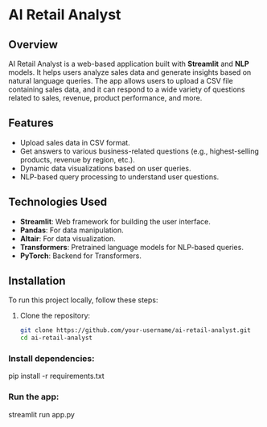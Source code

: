 # AI Retail Analyst

## Overview
AI Retail Analyst is a web-based application built with **Streamlit** and **NLP** models. It helps users analyze sales data and generate insights based on natural language queries. The app allows users to upload a CSV file containing sales data, and it can respond to a wide variety of questions related to sales, revenue, product performance, and more.

## Features
- Upload sales data in CSV format.
- Get answers to various business-related questions (e.g., highest-selling products, revenue by region, etc.).
- Dynamic data visualizations based on user queries.
- NLP-based query processing to understand user questions.

## Technologies Used
- **Streamlit**: Web framework for building the user interface.
- **Pandas**: For data manipulation.
- **Altair**: For data visualization.
- **Transformers**: Pretrained language models for NLP-based queries.
- **PyTorch**: Backend for Transformers.

## Installation
To run this project locally, follow these steps:

1. Clone the repository:
   ```bash
   git clone https://github.com/your-username/ai-retail-analyst.git
   cd ai-retail-analyst


### Install dependencies:
pip install -r requirements.txt

### Run the app:
streamlit run app.py